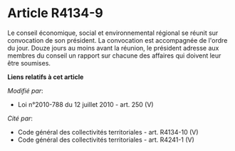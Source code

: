 # Article R4134-9

Le    conseil économique, social et environnemental régional se réunit sur convocation de son président. La convocation est
accompagnée de l'ordre du jour. Douze jours au moins avant la réunion, le président adresse aux membres du conseil un rapport
sur chacune des affaires qui doivent leur être soumises.

**Liens relatifs à cet article**

_Modifié par_:

  - Loi n°2010-788 du 12 juillet 2010 - art. 250 (V)

_Cité par_:

  - Code général des collectivités territoriales - art. R4134-10 (V)
  - Code général des collectivités territoriales - art. R4241-1 (V)
